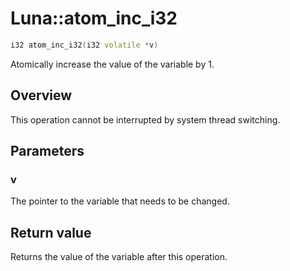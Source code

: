 # Luna::atom_inc_i32

```c++
i32 atom_inc_i32(i32 volatile *v)
```

Atomically increase the value of the variable by 1. 

## Overview
This operation cannot be interrupted by system thread switching. 

## Parameters
### v
The pointer to the variable that needs to be changed. 

## Return value
Returns the value of the variable after this operation. 

